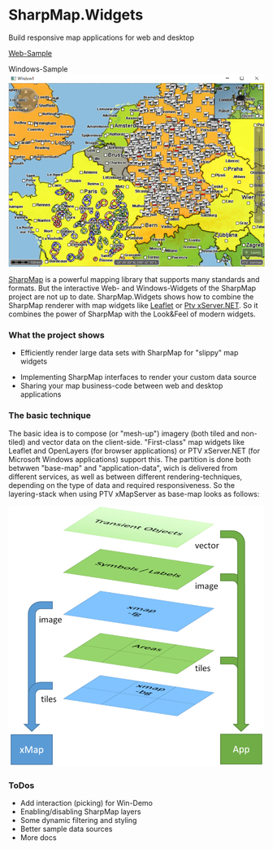 # SharpMap.Widgets
Build responsive map applications for web and desktop

[Web-Sample](http://80.146.239.139/SharpMap.Widgets/)

Windows-Sample
![Windows-Sample](/Doc/SharpMap.Win.png)

[SharpMap](https://sharpmap.codeplex.com/) is a powerful mapping library that supports many standards and formats.
But the interactive Web- and Windows-Widgets of the SharpMap project are not up to date.
SharpMap.Widgets shows how to combine the SharpMap renderer with map widgets 
like [Leaflet](http://leafletjs.com/) or [Ptv xServer.NET](http://xserver.ptvgroup.com/en-uk/cookbook/explore/xserver-net-demo-center/).
So it combines the power of SharpMap with the Look&Feel of modern widgets.

### What the project shows
* Efficiently render large data sets with SharpMap for "slippy" map widgets
+ Implementing SharpMap interfaces to render your custom data source
+ Sharing your map business-code between web and desktop applications

### The basic technique

The basic idea is to compose (or "mesh-up") imagery (both tiled and non-tiled) and vector data on the client-side. "First-class" map widgets like Leaflet and OpenLayers (for browser applications) or PTV xServer.NET (for Microsoft Windows applications) support this. The partition is done both betwwen "base-map" and "application-data", wich is delivered from different services, as well as between different rendering-techniques, depending on the type of data and required responsiveness. So the layering-stack when using PTV xMapServer as base-map looks as follows:

![Client-Composition](/Doc/ClientComposition.png)

### ToDos
* Add interaction (picking) for Win-Demo
* Enabling/disabling SharpMap layers
* Some dynamic filtering and styling
* Better sample data sources
* More docs
